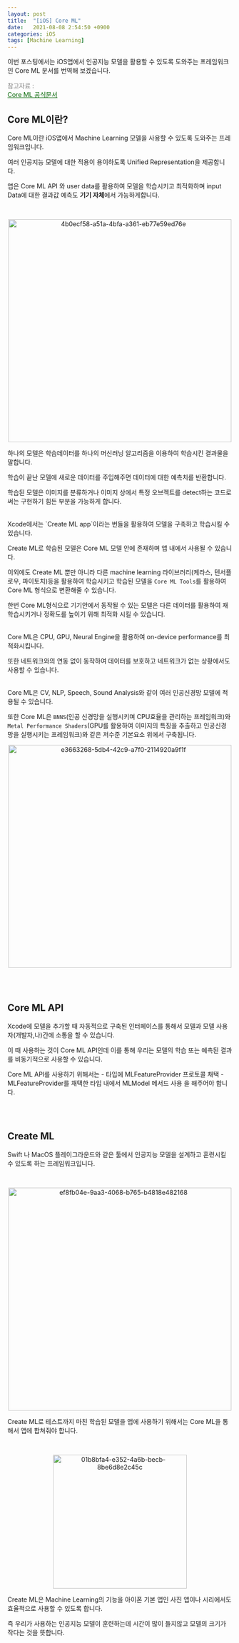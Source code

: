 ```yaml
---
layout: post
title:  "[iOS] Core ML"
date:   2021-08-08 2:54:50 +0900
categories: iOS
tags: [Machine Learning]
---
```


이번 포스팅에서는 iOS앱에서 인공지능 모델을 활용할 수 있도록 도와주는 프레임워크인 Core ML 문서를 번역해 보겠습니다.

<span style="color:gray">참고자료 : <br></span><a href ="https://developer.apple.com/documentation/coreml" style="color:darkgreen"><U>Core ML 공식문서</U></a>

## **Core ML이란?**

Core ML이란 iOS앱에서 Machine Learning 모델을 사용할 수 있도록 도와주는 프레임워크입니다.

여러 인공지능 모델에 대한 적용이 용이하도록 Unified Representation을 제공합니다.

앱은 Core ML API 와 user data를 활용하여 모델을 학습시키고 최적화하며 input Data에 대한 결과값 예측도 **기기 자체**에서 가능하게합니다.

<br>
<p align="center"><img width="500" alt="4b0ecf58-a51a-4bfa-a361-eb77e59ed76e" src="https://user-images.githubusercontent.com/56648865/128632445-5b0a48a2-23ce-4d97-ac27-a8e96ff6bd68.png"></p>

하나의 모델은 학습데이터를 하나의 머신러닝 알고리즘을 이용하여 학습시킨 결과물을 말합니다. 

학습이 끝난 모델에 새로운 데이터를 주입해주면 데이터에 대한 예측치를 반환합니다.

학습된 모델은 이미지를 분류하거나 이미지 상에서 특정 오브젝트를 detect하는 코드로써는 구현하기 힘든 부분을 가능하게 합니다.

<br>
Xcode에서는 `Create ML app`이라는 번들을 활용하여 모델을 구축하고 학습시킬 수 있습니다. 

Create ML로 학습된 모델은 Core ML 모델 안에 존재하며 앱 내에서 사용될 수 있습니다.

이외에도 Create ML 뿐만 아니라 다른 machine learning 라이브러리(케라스, 텐서플로우, 파이토치)등을 활용하여 학습시키고 학습된 모델을 `Core ML Tools`를 활용하여 Core ML 형식으로 변환해줄 수 있습니다.

한번 Core ML형식으로 기기안에서 동작될 수 있는 모델은 다른 데이터를 활용하여 재학습시키거나 정확도를 높이기 위해 최적화 시킬 수 있습니다.

<br>
Core ML은 CPU, GPU, Neural Engine을 활용하여 on-device performance를 최적화시킵니다.

또한 네트워크와의 연동 없이 동작하여 데이터를 보호하고 네트워크가 없는 상황에서도 사용할 수 있습니다.

<br>
Core ML은 CV, NLP, Speech, Sound Analysis와 같이 여러 인공신경망 모델에 적용될 수 있습니다.

또한  Core ML은 `BNNS`(인공 신경망을 실행시키며 CPU효율을 관리하는 프레임워크)와 `Metal Performance Shaders`(GPU를 활용하여 이미지의 특징을 추출하고 인공신경망을 실행시키는 프레임워크)와 같은 저수준 기본요소 위에서 구축됩니다.

<p align="center"><img width="500" alt="e3663268-5db4-42c9-a7f0-2114920a9f1f" src="https://user-images.githubusercontent.com/56648865/128634795-fb7b4241-aa86-47b5-b4db-5b2645338566.png"></p>


<br><br>
## **Core ML API**

Xcode에 모델을 추가할 때 자동적으로 구축된 인터페이스를 통해서 모델과 모델 사용자(개발자,나)간에 소통을 할 수 있습니다.

이 때 사용하는 것이 Core ML API인데 이를 통해 우리는 모델의 학습 또는 예측된 결과를 비동기적으로 사용할 수 있습니다.

Core ML API를 사용하기 위해서는 
    - 타입에 MLFeatureProvider 프로토콜 채택
    - MLFeatureProvider를 채택한 타입 내에서 MLModel 메서드 사용
을 해주어야 합니다.

<br><br>
## **Create ML**

Swift 나 MacOS 플레이그라운드와 같은 툴에서 인공지능 모델을 설계하고 훈련시킬 수 있도록 하는 프레임워크입니다.

<br>
<p align="center"><img width="500" alt="ef8fb04e-9aa3-4068-b765-b4818e482168" src="https://user-images.githubusercontent.com/56648865/128637199-7ec83ffb-68f9-4067-b780-d10cd5c5bbcf.png"></p>

Create ML로 테스트까지 마친 학습된 모델을 앱에 사용하기 위해서는 Core ML을 통해서 앱에 합쳐줘야 합니다.

<br>
<p align="center"><img width="300" alt="01b8bfa4-e352-4a6b-becb-8be6d8e2c45c" src="https://user-images.githubusercontent.com/56648865/128637213-450f51db-fd61-44a1-9c12-f1ce7e5a876d.png"></p>

Create ML은 Machine Learning의 기능을 아이폰 기본 앱인 사진 앱이나 시리에서도 효율적으로 사용할 수 있도록 합니다.

즉 우리가 사용하는 인공지능 모델이 훈련하는데 시간이 많이 들지않고 모델의 크기가 작다는 것을 뜻합니다.